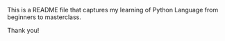 This is a README file that captures my learning of Python Language from beginners to masterclass.

Thank you!
